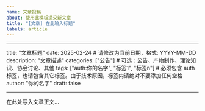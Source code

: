 ```yaml
---
name: 文章投稿
about: 使用此模板提交新文章
title: "[文章] 在此输入标题"
labels: article
---
```


<!--
请按照以下格式填写文章内容。
请不要修改 "---" 标记和字段名称。
只需修改引号内的内容和正文部分。
注意：在"---"范围中，请使用英文标点符号（: , " 等），请留意标点和空格。
由于技术原因，标签内请绝对不要添加任何空格

详细规范与格式请参考：https://chemuasso-cn.github.io/posts/announcement/getting-started/
-->

---

title: "文章标题"
date: 2025-02-24 # 请修改为当前日期，格式: YYYY-MM-DD
description: "文章描述"
categories: ["公告"] # 可选：公告、产物制作、理论知识、协会讨论、其他
tags: ["auth:你的名字", "标签1", "标签n"] # 必须包含 auth 标签，也请包含其它标签。由于技术原因，标签内请绝对不要添加任何空格
author: "你的名字"
draft: false

---

在此处写入文章正文...

<!--


支持 Markdown 格式，语法请参考：https://markdown.com.cn/basic-syntax/

注意：每段间应该空一行，例如

✅正确示例：

## 标题

第一行

第二行

❌错误示例：

## 标题
第一行
第二行
-->

